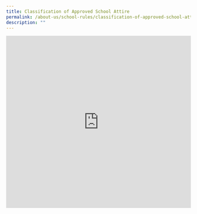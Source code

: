 ```yaml
---
title: Classification of Approved School Attire
permalink: /about-us/school-rules/classification-of-approved-school-attire/
description: ""
---
```


<div style="width:100%; height:470px">
	<iframe allowfullscreen="true" height="100%" width="100%" frameborder="0" src="https://docs.google.com/presentation/d/e/2PACX-1vTCXHzhtzNJXC3qoVE6fiOMz8Z-zs3Digiwoe0vA9kowFO18iOAAJRp6v0UOfgh_pKYC8YrfsRZfx8k/embed?start=false&amp;loop=false&amp;delayms=3000"></iframe>
	</div>

